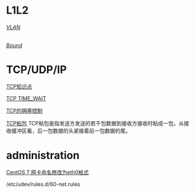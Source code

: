 # L1L2

###### [VLAN](https://en.wikipedia.org/wiki/Virtual_LAN)

###### [Bound](https://en.wikipedia.org/wiki/Link_aggregation)

# TCP/UDP/IP

[TCP知识点](http://www.cnblogs.com/obama/p/3292335.html)

[TCP TIME_WAIT](http://blog.csdn.net/u013616945/article/details/77510925)

[TCP的拥塞控制](http://blog.csdn.net/sicofield/article/details/9708383)

[TCP粘包](http://wenku.baidu.com/view/8070d417581b6bd97f19eabc.html)
TCP粘包是指发送方发送的若干包数据到接收方接收时粘成一包，从接收缓冲区看，后一包数据的头紧接着前一包数据的尾。

# administration

[CentOS 7 网卡命名修改为eth0格式](https://www.centos.net.cn/archive/4148)

/etc/udev/rules.d/60-net.rules
